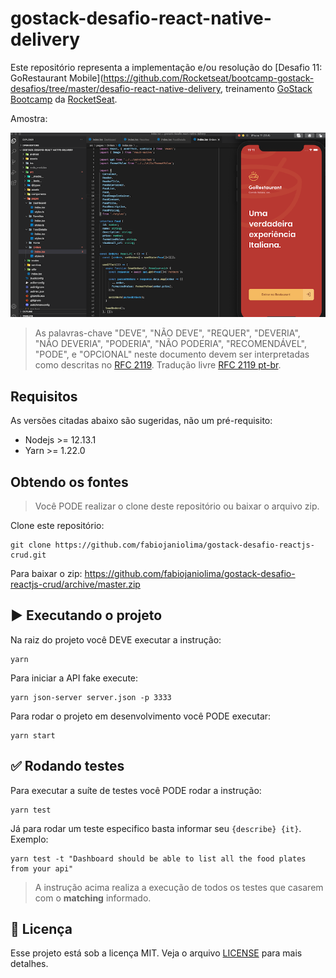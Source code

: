 # gostack-desafio-react-native-delivery

Este repositório representa a implementação e/ou resolução do [Desafio 11: GoRestaurant Mobile](https://github.com/Rocketseat/bootcamp-gostack-desafios/tree/master/desafio-react-native-delivery, treinamento [GoStack Bootcamp](https://rocketseat.com.br/gostack) da [RocketSeat](https://rocketseat.com.br).

Amostra:

![Screenshot](./screenshot_1.png)

> As palavras-chave "DEVE", "NÃO DEVE", "REQUER", "DEVERIA", "NÃO DEVERIA", "PODERIA", "NÃO PODERIA", "RECOMENDÁVEL", "PODE", e "OPCIONAL" neste documento devem ser interpretadas como descritas no [RFC 2119](http://tools.ietf.org/html/rfc2119). Tradução livre [RFC 2119 pt-br](http://rfc.pt.webiwg.org/rfc2119).

## Requisitos

As versões citadas abaixo são sugeridas, não um pré-requisito:

- Nodejs >= 12.13.1
- Yarn >= 1.22.0

## Obtendo os fontes

> Você PODE realizar o clone deste repositório ou baixar o arquivo zip.

Clone este repositório:
```
git clone https://github.com/fabiojaniolima/gostack-desafio-reactjs-crud.git
```

Para baixar o zip: https://github.com/fabiojaniolima/gostack-desafio-reactjs-crud/archive/master.zip

## :arrow_forward: Executando o projeto

Na raiz do projeto você DEVE executar a instrução:
```
yarn
```

Para iniciar a API fake execute:
```
yarn json-server server.json -p 3333
```

Para rodar o projeto em desenvolvimento você PODE executar:
```
yarn start
```

## :white_check_mark: Rodando testes

Para executar a suíte de testes você PODE rodar a instrução:
```
yarn test
```

Já para rodar um teste especifico basta informar seu `{describe} {it}`. Exemplo:
```
yarn test -t "Dashboard should be able to list all the food plates from your api"
```

> A instrução acima realiza a execução de todos os testes que casarem com o **matching** informado.

## :memo: Licença

Esse projeto está sob a licença MIT. Veja o arquivo [LICENSE](LICENSE) para mais detalhes.
